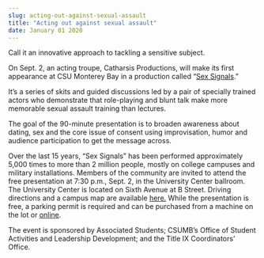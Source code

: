 ```yaml
---
slug: acting-out-against-sexual-assault
title: "Acting out against sexual assault"
date: January 01 2020
---
```


<p>Call it an innovative approach to tackling a sensitive subject.
</p><p>On Sept. 2, an acting troupe, Catharsis Productions, will make its first appearance at CSU Monterey Bay in a production called “<a href="http://www.catharsisproductions.com/sexsignals.php">Sex Signals</a>.”
</p><p>It’s a series of skits and guided discussions led by a pair of specially trained actors who demonstrate that role-playing and blunt talk make more memorable sexual assault training than lectures.
</p><p>The goal of the 90-minute presentation is to broaden awareness about dating, sex and the core issue of consent using improvisation, humor and audience participation to get the message across.
</p><p>Over the last 15 years, “Sex Signals” has been performed approximately 5,000 times to more than 2 million people, mostly on college campuses and military installations. Members of the community are invited to attend the free presentation at 7:30 p.m., Sept. 2, in the University Center ballroom. The University Center is located on Sixth Avenue at B Street. Driving directions and a campus map are available <a href="http://csumb.edu/maps">here.</a> While the presentation is free, a parking permit is required and can be purchased from a machine on the lot or <a href="http://parking.csumb.edu/buy-permit">online</a>.
</p><p>The event is sponsored by Associated Students; CSUMB’s Office of Student Activities and Leadership Development; and the Title IX Coordinators’ Office.
</p><p> 
</p>
